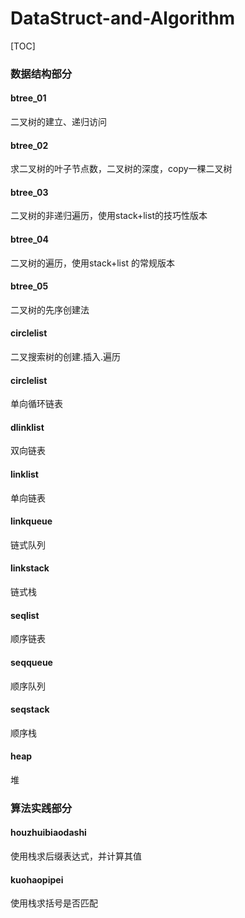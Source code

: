 # DataStruct-and-Algorithm
[TOC]

### 数据结构部分

#### btree_01 

二叉树的建立、递归访问

#### btree_02

求二叉树的叶子节点数，二叉树的深度，copy一棵二叉树

#### btree_03

二叉树的非递归遍历，使用stack+list的技巧性版本

#### btree_04

二叉树的遍历，使用stack+list 的常规版本

#### btree_05

二叉树的先序创建法

#### circlelist

二叉搜索树的创建.插入.遍历

#### circlelist

单向循环链表

#### dlinklist

双向链表

#### linklist

单向链表

#### linkqueue

链式队列

#### linkstack

链式栈

#### seqlist

顺序链表

#### seqqueue

顺序队列

#### seqstack

顺序栈

#### heap 

堆


### 算法实践部分

#### houzhuibiaodashi

使用栈求后缀表达式，并计算其值

#### kuohaopipei

使用栈求括号是否匹配
